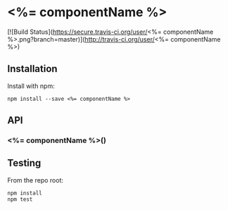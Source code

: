 # <%= componentName %>

[![Build Status](https://secure.travis-ci.org/user/<%= componentName %>.png?branch=master)](http://travis-ci.org/user/<%= componentName %>)


## Installation

Install with npm:

```
npm install --save <%= componentName %>
```


## API

### <%= componentName %>()


## Testing

From the repo root:

```
npm install
npm test
```
